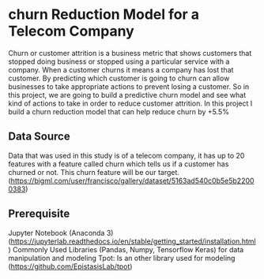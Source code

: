 # churn Reduction Model for a Telecom Company

Churn or customer attrition is a business metric that shows customers that stopped doing business or stopped using a particular service with a company.
When a customer churns it means a company has lost that customer.
By predicting which customer is going to churn can allow businesses to take appropriate actions to prevent losing a customer. So in this project, we are going to build a predictive churn model and see what kind of actions to take in order to reduce customer attrition.
In this project I build a churn reduction model that can help reduce churn by +5.5%

## Data Source
Data that was used in this study is of a telecom company, it has up to 20 features with a feature called churn which tells us if a customer has churned or not. This churn feature will be our target. (https://bigml.com/user/francisco/gallery/dataset/5163ad540c0b5e5b22000383)

## Prerequisite
Jupyter Notebook (Anaconda 3) (https://jupyterlab.readthedocs.io/en/stable/getting_started/installation.html)
Commonly Used Libraries (Pandas, Numpy, Tensorflow Keras) for data manipulation and modeling
Tpot: Is an other library used for modeling (https://github.com/EpistasisLab/tpot)
